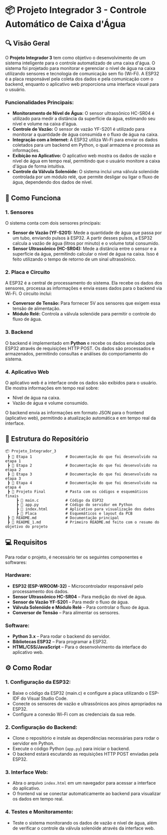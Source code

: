 # 📦 Projeto Integrador 3 - Controle Automático de Caixa d'Água

## 🔍 Visão Geral

O **Projeto Integrador 3** tem como objetivo o desenvolvimento de um sistema inteligente para o controle automatizado de uma caixa d'água. O sistema foi projetado para monitorar e gerenciar o nível de água na caixa utilizando sensores e tecnologia de comunicação sem fio (Wi-Fi). A ESP32 é a placa responsável pela coleta dos dados e pela comunicação com o backend, enquanto o aplicativo web proporciona uma interface visual para o usuário.

### Funcionalidades Principais:
- **Monitoramento de Nível de Água:** O sensor ultrassônico HC-SR04 é utilizado para medir a distância da superfície da água, estimando seu nível e volume na caixa d'água.
- **Controle de Vazão:** O sensor de vazão YF-S201 é utilizado para monitorar a quantidade de água consumida e o fluxo de água na caixa.
- **Integração com a Internet:** A ESP32 utiliza Wi-Fi para enviar os dados coletados para um backend em Python, o qual armazena e processa as informações.
- **Exibição no Aplicativo:** O aplicativo web mostra os dados de vazão e nível de água em tempo real, permitindo que o usuário monitore a caixa d'água de forma intuitiva.
- **Controle da Válvula Solenóide:** O sistema inclui uma válvula solenóide controlada por um módulo relé, que permite desligar ou ligar o fluxo de água, dependendo dos dados de nível.

## 🚀 Como Funciona

### 1. **Sensores**
   O sistema conta com dois sensores principais:
   - **Sensor de Vazão (YF-S201):** Mede a quantidade de água que passa por um tubo, enviando pulsos à ESP32. A partir desses pulsos, a ESP32 calcula a vazão de água (litros por minuto) e o volume total consumido.
   - **Sensor Ultrassônico (HC-SR04):** Mede a distância entre o sensor e a superfície da água, permitindo calcular o nível de água na caixa. Isso é feito utilizando o tempo de retorno de um sinal ultrassônico.

### 2. **Placa e Circuito**
   A ESP32 é a central de processamento do sistema. Ela recebe os dados dos sensores, processa as informações e envia esses dados para o backend via Wi-Fi. O circuito inclui:
   - **Conversor de Tensão:** Para fornecer 5V aos sensores que exigem essa tensão de alimentação.
   - **Módulo Relé:** Controla a válvula solenóide para permitir o controle do fluxo de água.

### 3. **Backend**
   O backend é implementado em **Python** e recebe os dados enviados pela ESP32 através de requisições HTTP POST. Os dados são processados e armazenados, permitindo consultas e análises do comportamento do sistema.

### 4. **Aplicativo Web**
   O aplicativo web é a interface onde os dados são exibidos para o usuário. Ele mostra informações em tempo real sobre:
   - Nível de água na caixa.
   - Vazão de água e volume consumido.
   
   O backend envia as informações em formato JSON para o frontend (aplicativo web), permitindo a atualização automática e em tempo real da interface.

## 📂 Estrutura do Repositório

```
📦 Projeto_Integrador_3  
 ┣ 📂 Etapa 1               # Documentação do que foi desenvolvido na etapa 1  
 ┣ 📂 Etapa 2               # Documentação do que foi desenvolvido na etapa 2  
 ┣ 📂 Etapa 3               # Documentação do que foi desenvolvido na etapa 3  
 ┣ 📂 Etapa 4               # Documentação do que foi desenvolvido na etapa 4  
 ┣ 📂 Projeto Final         # Pasta com os códigos e esquemáticos finais  
     ┣ 📄 main.c            # Código da ESP32  
     ┣ 📄 app.py            # Código do servidor em Python  
     ┣ 📄 index.html        # Aplicativo para visualização dos dados  
     ┣ 📂 Placa             # Esquemáticos e layout da PCB  
 ┣ 📜 README.md             # Documentação principal  
 ┣ 📜 README_1.md           # Primeiro README.md feito com o resumo do objetivo do projeto  
```

## 💻 Requisitos

Para rodar o projeto, é necessário ter os seguintes componentes e softwares:

### Hardware:
- **ESP32 (ESP-WROOM-32)** – Microcontrolador responsável pelo processamento dos dados.
- **Sensor Ultrassônico HC-SR04** – Para medição do nível de água.
- **Sensor de Vazão YF-S201** – Para medir o fluxo de água.
- **Válvula Solenóide e Módulo Relé** – Para controlar o fluxo de água.
- **Conversor de Tensão** – Para alimentar os sensores.

### Software:
- **Python 3.x** – Para rodar o backend do servidor.
- **Bibliotecas ESP32** – Para programar a ESP32.
- **HTML/CSS/JavaScript** – Para o desenvolvimento da interface do aplicativo web.

## ⚙️ Como Rodar

### 1. **Configuração da ESP32:**
   - Baixe o código da ESP32 (main.c) e configure a placa utilizando o ESP-IDF do Visual Studio Code.
   - Conecte os sensores de vazão e ultrassônicos aos pinos apropriados na ESP32.
   - Configure a conexão Wi-Fi com as credenciais da sua rede.

### 2. **Configuração do Backend:**
   - Clone o repositório e instale as dependências necessárias para rodar o servidor em Python.
   - Execute o código Python (`app.py`) para iniciar o backend.
   - O backend estará escutando as requisições HTTP POST enviadas pela ESP32.

### 3. **Interface Web:**
   - Abra o arquivo `index.html` em um navegador para acessar a interface do aplicativo.
   - O frontend vai se conectar automaticamente ao backend para visualizar os dados em tempo real.

### 4. **Testes e Monitoramento:**
   - Teste o sistema monitorando os dados de vazão e nível de água, além de verificar o controle da válvula solenóide através da interface web.



